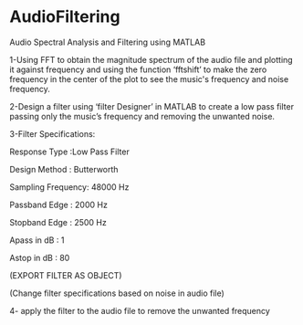 # AudioFiltering
Audio Spectral Analysis and Filtering using MATLAB

1-Using FFT to obtain the magnitude spectrum of the audio file and plotting it against frequency and using the function ‘fftshift’ to make the zero frequency in the center of the plot to see the music's frequency and noise frequency. 

2-Design a filter using ‘filter Designer’ in MATLAB to create a low pass filter passing only the music’s frequency and removing the unwanted noise.

3-Filter Specifications:

Response Type	:Low Pass Filter

Design Method	: Butterworth

Sampling Frequency:	48000 Hz

Passband Edge	: 2000 Hz

Stopband Edge	: 2500 Hz

Apass in dB 	:    1

Astop in dB	  :   80

(EXPORT FILTER AS OBJECT)

(Change filter specifications based on noise in audio file)

4- apply the filter to the audio file to remove the unwanted frequency
